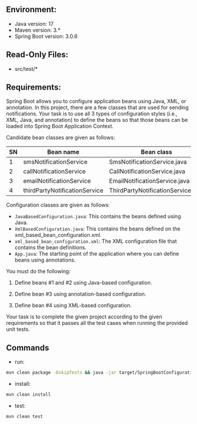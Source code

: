 ## Environment:
- Java version: 17
- Maven version: 3.*
- Spring Boot version: 3.0.6

## Read-Only Files:
- src/test/*

## Requirements:
Spring Boot allows you to configure application beans using Java, XML, or annotation. In this project, there are a few classes that are used for sending notifications. Your task is to use all 3 types of configuration styles (i.e., XML, Java, and annotation) to define the beans so that those beans can be loaded into Spring Boot Application Context.

Candidate bean classes are given as follows:

|SN|Bean name|Bean class|Constructor args|
|---|---|---|---|
|1|	smsNotificationService|	SmsNotificationService.java|	SMS_SERVICE|
|2|	callNotificationService|	CallNotificationService.java|	CALL_SERVICE|
|3|	emailNotificationService|	EmailNotificationService.java|	EMAIL_SERVICE|
|4|	thirdPartyNotificationService|	ThirdPartyNotificationService.java|	THIRD_PARTY_SERVICE|

Configuration classes are given as follows:

* `JavaBasedConfiguration.java`:  This contains the beans defined using Java.
* `XmlBasedConfiguration.java`: This contains the beans defined on the xml_based_bean_configuration.xml.
* `xml_based_bean_configuration.xml`: The XML configuration file that contains the bean definitions.
* `App.java`: The starting point of the application where you can define beans using annotations.


You must do the following:

1. Define beans #1 and #2 using Java-based configuration.

2. Define bean #3 using annotation-based configuration.

3. Define bean #4 using XML-based configuration.

Your task is to complete the given project according to the given requirements so that it passes all the test cases when running the provided unit tests.

## Commands
- run: 
```bash
mvn clean package -DskipTests && java -jar target/SpringBootConfigurationStyles-1.0.jar
```
- install: 
```bash
mvn clean install
```
- test: 
```bash
mvn clean test
```
